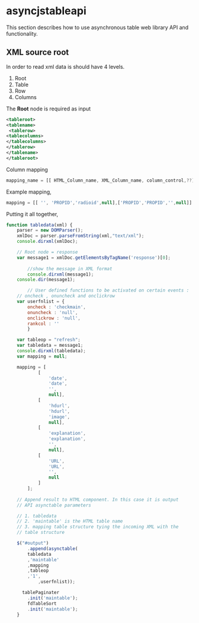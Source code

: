 # asyncjstableapi
This section describes how to use asynchronous table web library API and functionality.

## XML source root
In order to read xml data is should have 4 levels. 

1. Root
2. Table
3. Row
4. Columns

The **Root** node is required as input

```xml
<tableroot>
<tablename>
 <tablerow>
<tablecolumns>
</tablecolumns>
</tablerow>
</tablename>
</tableroot>
```
Column mapping
```javascript
mapping_name = [[ HTML_Column_name, XML_Column_name, column_control,??]]
```
Example mapping,
```javascript
mapping = [[ '', 'PROPID','radioid',null],['PROPID','PROPID','',null]]
```
Putting it all together, 
```javascript
function tabledata(xml) {
	parser = new DOMParser();
	xmlDoc = parser.parseFromString(xml,"text/xml");
	console.dirxml(xmlDoc);

 	// Root node = response
	var message1 = xmlDoc.getElementsByTagName('response')[0];
	
    	//show the message in XML format
    	console.dirxml(message1);
	console.dir(message1);

    	// User defined functions to be activated on certain events : 
	// oncheck , onuncheck and onclickrow 
	var userfnlist = {
		oncheck : 'checkmain',
		onuncheck : 'null',
		onclickrow : 'null',
		rankcol : ''
		}

	var tableop = "refresh";
	var tabledata = message1;
	console.dirxml(tabledata);
	var mapping = null;

	mapping = [
			[
				'date',
				'date',
				'',
				null],
			[
				'hdurl',
				'hdurl',
				'image',
				null],
			[
				'explanation',
				'explanation',
				'',
				null],
			[
				'URL',
				'URL',
				'',
				null
			]
		];
	
	// Append result to HTML component. In this case it is output
	// API asynctable parameters 

  	// 1. tabledata
  	// 2. 'maintable' is the HTML table name
  	// 3. mapping table structure tying the incoming XML with the 
  	// table structure

  	$("#output")
		.append(asynctable(
		tabledata
	  	,'maintable'
		,mapping
		,tableop
		,'1',
    		,userfnlist));

	  tablePaginater
		.init('maintable');
		fdTableSort
		.init('maintable');
	}
  ```
